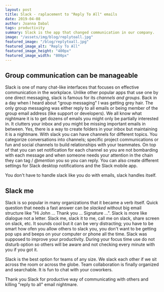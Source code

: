 ```yaml
---
layout: post
title: Slack - raplacement to "Reply To All" emails
date: 2019-04-08
author: Joanna Dabal
tags: productivity
summary: Slack is the app that changed communication in our company.
image: "/assets/img/blog/replytoall.jpg"
featured_image: "/blog/replytoall.jpg"
featured_image_alt: "Reply To All"
featured_image_height: "400px"
featured_image_width: "800px"
---
```


## Group communication can be manageable

Slack is one of many chat-like interfaces that focuses on effective communication in the workplace. Unlike other popular apps that use one by one direct messaging, slack is famous for its *channels and groups*. Back in a day when I heard about "group messaging" I was getting grey hair. The only group messaging was either reply to all emails or being member of the group email address (like support or developers). We all know what nightmare it is to get dozens of emails you might only be partially interested in. It clutters your inbox and you might be missing important emails in between. Yes, there is a way to create folders in your inbox but maintaining  it is a nightmare. With slack you can have channels for different topics. You categorize conversations into channels; specific project communications or fun and social channels to build relationships with your teammates. On top of that you can set notification for each channel so you are not bombarding with each message and when someone needs your attention in the chain they can tag / *@mention* you so you can reply. You can also create different settings for Slack desktop notifications and the Slack mobile app.

You don't have to handle slack like you do with emails, slack handles itself.

## Slack me

Slack is so popular in many organizations that it became a verb itself. Quick question that needs a fast answer can be *slacked*  without big email structure like "Hi John ... Thank you ... Signature ...". Slack is more like dialogue not a letter. Slack me, slack it to me,  call me on slack, share screen on slack, etc. It sounds cool but it can be very distracting; you have to be smart how ofen you allow others to slack you, you don't want to be getting pop ups and beeps on your computer or phone all the time. Slack was supposed to improve your productivity. During your focus time use do not disturb option so others will be aware and not checking every minute with you if you got it. 
 
Slack is the best option for teams of any size. We slack each other if we sit across the room or across the globe. Team collaboration is finally organized and searchable. It is fun to chat with your coworkers. 

Thank you Slack for productive way of communicating with others and killing "reply to all" email nightmare.
